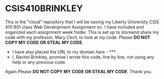 # CSIS410BRINKLEY

This is the "cloud" repository that I will be saving my Liberty University CSIS 410 B01 class Web Development Assignment on. I have included and organized each assignment week folder. This is set up to storeand share my code with my professor, Mary Cecil, to look at my code. Please **DO NOT COPY MY CODE OR STEAL MY CODE**. 

- I have also placed the URL to my domian here - *** .
- I, Rachel Brinkley, promise I wrote this code, line by line, not using any help or any previous code.

Again Please **DO NOT COPY MY CODE OR STEAL MY CODE**. Thank you.
